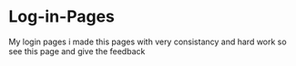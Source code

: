 # Log-in-Pages
My login pages i made this pages with very consistancy and hard work so see this page and give the feedback
